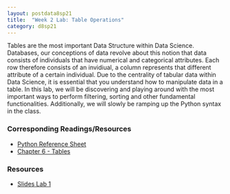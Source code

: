 ```yaml
---
layout: postdata8sp21
title:  "Week 2 Lab: Table Operations"
category: d8sp21
---
```


Tables are the most important Data Structure within Data Science. Databases, our conceptions of data revolve about this notion that data consists of individuals that have numerical and categorical attributes. Each row therefore consists of an invidiual, a column represents that different attribute of a certain individual. Due to the centrality of tabular data within Data Science, it is essential that you understand how to manipulate data in a table. In this lab, we will be discovering and playing around with the most important ways to perform filtering, sorting and other fundamental functionalities. Additionally, we will slowly be ramping up the Python syntax in the class.

### Corresponding Readings/Resources

- [Python Reference Sheet](http://data8.org/sp21/python-reference.html)
- [Chapter 6 - Tables](https://www.inferentialthinking.com/chapters/06/Tables.html)

### Resources

- [Slides Lab 1](/assets/docs/d8-sp21-lab02.pdf)
